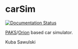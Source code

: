 # carSim

[![Documentation Status](https://readthedocs.org/projects/carsim/badge/?version=latest)](https://carsim.readthedocs.io/en/latest/?badge=latest)


[PAKS](http://skappw.pl/?cat=43)/[Orion](http://skappw.pl/?cat=67) based car simulator.

Kuba Sawulski